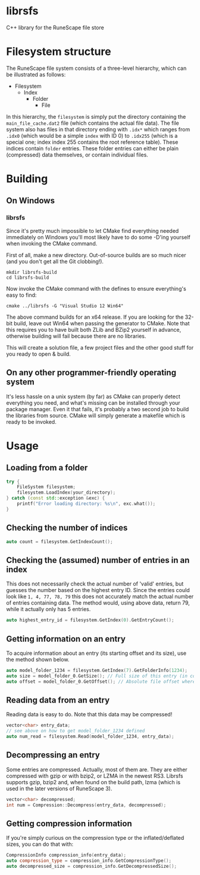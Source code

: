 # librsfs
C++ library for the RuneScape file store

# Filesystem structure
The RuneScape file system consists of a three-level hierarchy, which can be illustrated as follows:

 - Filesystem
   - Index
     - Folder
         - File

In this hierarchy, the `filesystem` is simply put the directory containing the `main_file_cache.dat2` file 
(which contains the actual file data). The file system also has files in that directory ending with `.idx*` which 
ranges from `.idx0` (which would be a simple `index` with ID 0) to `.idx255` (which is a special one; index 
index 255 contains the root reference table). These indices contain `folder` entries. These folder entries can 
either be plain (compressed) data themselves, or contain individual files. 

# Building

## On Windows

### librsfs
Since it's pretty much impossible to let CMake find everything needed immediately on Windows you'll most likely have to do some -D'ing yourself when invoking the CMake command.

First of all, make a new directory. Out-of-source builds are so much nicer (and you don't get all the Git clobbing!).

```
mkdir librsfs-build
cd librsfs-build
```

Now invoke the CMake command with the defines to ensure everything's easy to find:

```
cmake ../librsfs -G "Visual Studio 12 Win64"
```

The above command builds for an x64 release. If you are looking for the 32-bit build, leave out Win64 when passing the generator to CMake. Note that this requires you to have built both ZLib and BZip2 yourself in advance, otherwise building will fail because there are no libraries.

This will create a solution file, a few project files and the other good stuff for you ready to open & build.

## On any other programmer-friendly operating system

It's less hassle on a unix system (by far) as CMake can properly detect everything you need, and what's missing can be installed through your package manager. Even it that fails, it's probably a two second job to build the libraries from source. CMake will simply generate a makefile which is ready to be invoked.


# Usage

## Loading from a folder

```c++
try {
	FileSystem filesystem;
	filesystem.LoadIndex(your_directory);
} catch (const std::exception &exc) {
	printf("Error loading directory: %s\n", exc.what());
}
```

## Checking the number of indices

```c++
auto count = filesystem.GetIndexCount();
```

## Checking the (assumed) number of entries in an index

This does not necessarily check the actual number of 'valid' entries, but guesses the number based on the highest entry ID. Since the entries could look like `1, 4, 77, 78, 79` this does not accurately match the actual number of entries containing data. The method would, using above data, return 79, while it actually only has 5 entries.
```c++
auto highest_entry_id = filesystem.GetIndex(0).GetEntryCount();
```

## Getting information on an entry

To acquire information about an entry (its starting offset and its size), use the method shown below.
```c++
auto model_folder_1234 = filesystem.GetIndex(7).GetFolderInfo(1234);
auto size = model_folder_0.GetSize(); // Full size of this entry (in compressed form, that is)
auto offset = model_folder_0.GetOffset(); // Absolute file offset where the data starts
```

## Reading data from an entry

Reading data is easy to do. Note that this data may be compressed!

```c++
vector<char> entry_data;
// see above on how to get model_folder_1234 defined
auto num_read = filesystem.Read(model_folder_1234, entry_data);
```

## Decompressing an entry

Some entries are compressed. Actually, most of them are. They are either compressed with gzip or with bzip2, or LZMA in the newest RS3. Librsfs supports gzip, bzip2 and, when found on the build path, lzma (which is used in the later versions of RuneScape 3).

```c++
vector<char> decompressed;
int num = Compression::Decompress(entry_data, decompressed);
```

## Getting compression information

If you're simply curious on the compression type or the inflated/deflated sizes, you can do that with:
```c++
CompressionInfo compression_info(entry_data);
auto compression_type = compression_info.GetCompressionType();
auto decompressed_size = compression_info.GetDecompressedSize();
```
